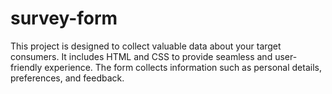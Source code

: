 # survey-form
This project is designed to collect valuable data about your target consumers. It includes HTML and CSS to provide seamless and user-friendly experience. The form collects information such as personal details, preferences, and feedback.
